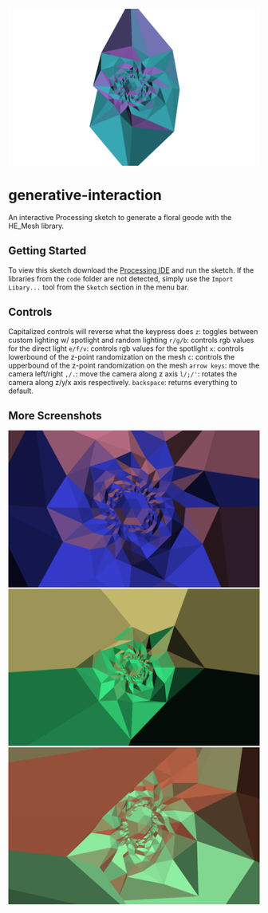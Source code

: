 ![generative-interaction](./screenshots/title.png)

# generative-interaction
An interactive Processing sketch to generate a floral geode with the HE_Mesh library.

## Getting Started
To view this sketch download the [Processing IDE](https://processing.org) and run the sketch. If the libraries from the `code` folder are not detected, simply use the `Import Libary...` tool from the `Sketch` section in the menu bar.

## Controls
Capitalized controls will reverse what the keypress does
`z`: toggles between custom lighting w/ spotlight and random lighting
`r/g/b`: controls rgb values for the direct light
`e/f/v`: controls rgb values for the spotlight
`x`: controls lowerbound of the z-point randomization on the mesh
`c`: controls the upperbound of the z-point randomization on the mesh
`arrow keys`: move the camera left/right
`,/.`: move the camera along z axis
`l/;/'`: rotates the camera along z/y/x axis respectively.
`backspace`: returns everything to default.

## More Screenshots
![Screenshot 1](./screenshots/1.png)
![Screenshot 2](./screenshots/2.png)
![Screenshot 3](./screenshots/3.png)

